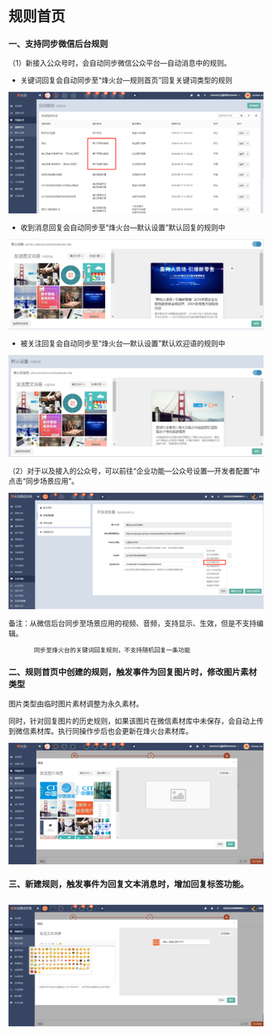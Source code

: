 # 规则首页

### 一、支持同步微信后台规则

（1）新接入公众号时，会自动同步微信公众平台—自动消息中的规则。

* 关键词回复会自动同步至“烽火台—规则首页”回复关键词类型的规则

![](/assets/1532332805.jpg)

* 收到消息回复会自动同步至“烽火台—默认设置”默认回复的规则中

![](/assets/1532332690%281%29.jpg)

* 被关注回复会自动同步至“烽火台—默认设置”默认欢迎语的规则中

![](/assets/1532332641%281%29.jpg)

（2）对于以及接入的公众号，可以前往“企业功能—公众号设置—开发者配置”中点击“同步场景应用”。

![](/assets/1532333199.jpg)

备注：从微信后台同步至场景应用的视频、音频，支持显示、生效，但是不支持编辑。

```
       同步至烽火台的关键词回复规则，不支持随机回复一条功能
```

### 二、规则首页中创建的规则，触发事件为回复图片时，修改图片素材类型

图片类型由临时图片素材调整为永久素材。

同时，针对回复图片的历史规则，如果该图片在微信素材库中未保存，会自动上传到微信素材库。执行同操作步后也会更新在烽火台素材库。

![](/assets/1532332274%281%29.jpg)

### 三、新建规则，触发事件为回复文本消息时，增加回复标签功能。

## ![](/assets/1532333944%281%29.jpg)



